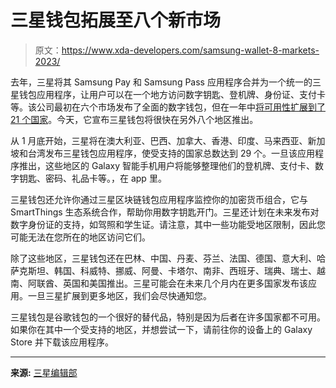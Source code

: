 # 三星钱包拓展至八个新市场

> 原文：<https://www.xda-developers.com/samsung-wallet-8-markets-2023/>

去年，三星将其 Samsung Pay 和 Samsung Pass 应用程序合并为一个统一的三星钱包应用程序，让用户可以在一个地方访问数字钥匙、登机牌、身份证、支付卡等。该公司最初在六个市场发布了全面的数字钱包，但在一年中[将可用性扩展到了 21 个国家](https://www.xda-developers.com/samsung-wallet-app-wider-rollout/)。今天，它宣布三星钱包将很快在另外八个地区推出。

从 1 月底开始，三星将在澳大利亚、巴西、加拿大、香港、印度、马来西亚、新加坡和台湾发布三星钱包应用程序，使受支持的国家总数达到 29 个。一旦该应用程序推出，这些地区的 Galaxy 智能手机用户将能够整理他们的登机牌、支付卡、数字钥匙、密码、礼品卡等。，在 app 里。

三星钱包还允许你通过三星区块链钱包应用程序监控你的加密货币组合，它与 SmartThings 生态系统合作，帮助你用数字钥匙开门。三星还计划在未来发布对数字身份证的支持，如驾照和学生证。请注意，其中一些功能受地区限制，因此您可能无法在您所在的地区访问它们。

除了这些地区，三星钱包还在巴林、中国、丹麦、芬兰、法国、德国、意大利、哈萨克斯坦、韩国、科威特、挪威、阿曼、卡塔尔、南非、西班牙、瑞典、瑞士、越南、阿联酋、英国和美国推出。三星可能会在未来几个月内在更多国家发布该应用。一旦三星扩展到更多地区，我们会尽快通知您。

三星钱包是谷歌钱包的一个很好的替代品，特别是因为后者在许多国家都不可用。如果你在其中一个受支持的地区，并想尝试一下，请前往你的设备上的 Galaxy Store 并下载该应用程序。

* * *

**来源:** [三星编辑部](https://news.samsung.com/global/samsung-wallet-will-be-available-in-eight-new-markets)